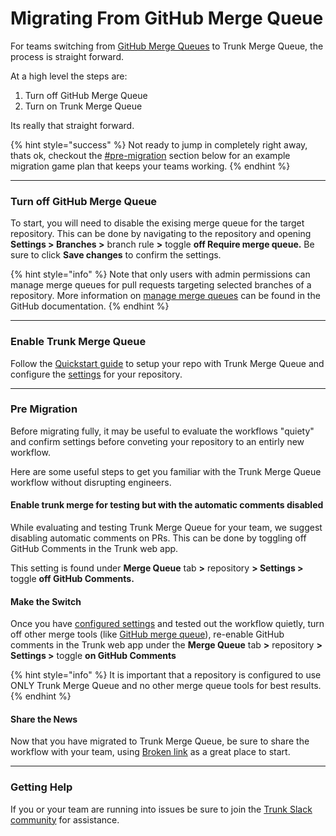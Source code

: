 # Migrating From GitHub Merge Queue

For teams switching from [GitHub Merge Queues](https://docs.github.com/en/pull-requests/collaborating-with-pull-requests/incorporating-changes-from-a-pull-request/merging-a-pull-request-with-a-merge-queue) to Trunk Merge Queue, the process is straight forward.&#x20;

At a high level the steps are:

1. Turn off GitHub Merge Queue
2. Turn on Trunk Merge Queue

Its really that straight forward.

{% hint style="success" %}
Not ready to jump in completely right away, thats ok, checkout the [#pre-migration](migrating-from-github-merge-queue.md#pre-migration "mention") section below for an example migration game plan that keeps your teams working.
{% endhint %}

***

### Turn off GitHub Merge Queue

To start, you will need to disable the exising merge queue for the target repository.  This can be done by navigating to the repository and opening **Settings > Branches >** branch rule **>** toggle **off Require merge queue.** Be sure to click **Save changes** to confirm the settings.

{% hint style="info" %}
Note that only users with admin permissions can manage merge queues for pull requests targeting selected branches of a repository. More information on  [manage merge queues](https://docs.github.com/en/repositories/configuring-branches-and-merges-in-your-repository/managing-protected-branches/managing-a-branch-protection-rule#creating-a-branch-protection-rule) can be found in the GitHub documentation.
{% endhint %}

***

### Enable Trunk Merge Queue

Follow the [Quickstart guide](./) to setup your repo with Trunk Merge Queue and configure the [settings](../managing-merge-queue/advanced-settings.md) for your repository.

***

### Pre Migration

Before migrating fully, it may be useful to evaluate the workflows "quiety" and confirm settings before conveting your repository to an entirly new workflow.

Here are some useful steps to get you familiar with the Trunk Merge Queue workflow without disrupting engineers.

#### Enable trunk merge for testing but with the automatic comments disabled

While evaluating and testing Trunk Merge Queue for your team, we suggest disabling automatic comments on PRs.  This can be done by toggling off GitHub Comments in the Trunk web app.

This setting is found under **Merge Queue** tab **>** repository **> Settings >** toggle **off GitHub Comments.**

#### Make the Switch

Once you have [configured settings](../managing-merge-queue/advanced-settings.md) and tested out the workflow quietly, turn off other merge tools (like [GitHub merge queue](migrating-from-github-merge-queue.md#turn-off-github-merge-queue)), re-enable GitHub comments in the Trunk web app under the **Merge Queue** tab **>** repository **> Settings >** toggle **on GitHub Comments**

{% hint style="info" %}
It is important that a repository is configured to use ONLY Trunk Merge Queue and no other merge queue tools for best results.
{% endhint %}

#### Share the News

Now that you have migrated to Trunk Merge Queue, be sure to share the workflow with your team, using [Broken link](broken-reference "mention") as a great place to start.

***

### Getting Help

If you or your team are running into issues be sure to join the [Trunk Slack community](https://slack.trunk.io/) for assistance.
